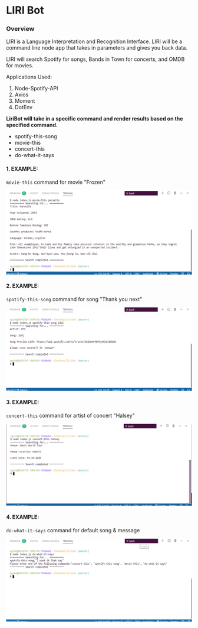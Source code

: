 
# LIRI Bot
### Overview
LIRI is a Language Interpretation and Recognition Interface. LIRI will be a command line node app that takes in parameters and gives you back data.

LIRI will search Spotify for songs, Bands in Town for concerts, and OMDB for movies.


Applications Used:
1. Node-Spotify-API
2. Axios
3. Moment
4. DotEnv

**LiriBot will take in a specific command and render results based on the specified command.**
- spotify-this-song
- movie-this
- concert-this
- do-what-it-says


#### 1. EXAMPLE:
`movie-this` command for movie "Frozen"


![Image of movie-this command](images/moviethis.png)



#### 2. EXAMPLE:
`spotify-this-song` command for song "Thank you next"


![Image of spotify-this-song command](images/spotifythis.png)



#### 3. EXAMPLE:
`concert-this` command for artist of concert "Halsey"


![Image of concert-this command](images/concertthis.png)


#### 4. EXAMPLE:
`do-what-it-says` command for default song & message


![Image of do-what-it-says command](images/random11.png)



